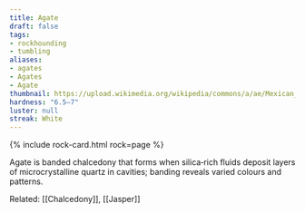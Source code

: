 ```yaml
---
title: Agate
draft: false
tags:
- rockhounding
- tumbling
aliases:
- agates
- Agates
- Agate
thumbnail: https://upload.wikimedia.org/wikipedia/commons/a/ae/Mexican_Crazy_Lace_Agate_-_World%27s_Best.jpg
hardness: "6.5–7"
luster: null
streak: White
---
```

{% include rock-card.html rock=page %}

Agate is banded chalcedony that forms when silica‑rich fluids deposit layers of microcrystalline quartz in cavities; banding reveals varied colours and patterns.

Related: [[Chalcedony]], [[Jasper]]

